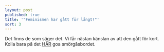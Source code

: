 ```yaml
---
layout: post
published: true
title: '"Feminismen har gått för långt!"'
sort: 3
---
```


Det finns de som säger det. Vi får nästan känslan av att den gått för kort.
Kolla bara på det [HÄR](http://aaretsjulklapp.se/jamstalldhet/sverige-r-ju-redan-v-rldens-mest-j-mst-llda-land/) goa smörgåsbordet.
